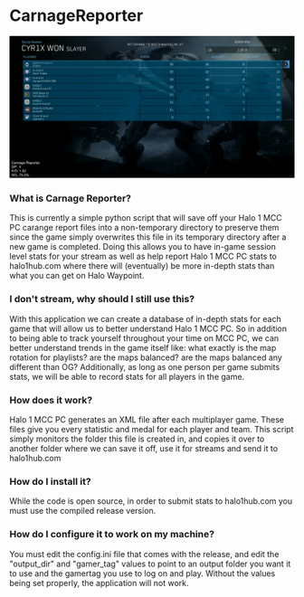 # CarnageReporter

![Image of Carnage Reporter stream overlay](https://raw.githubusercontent.com/CYRiXplaysHalo/CarnageReporter/master/image.png)

### What is Carnage Reporter?

This is currently a simple python script that will save off your Halo 1 MCC PC carange report files into a non-temporary directory to preserve them since the game simply overwrites this file in its temporary directory after a new game is completed. Doing this allows you to have in-game session level stats for your stream as well as help report Halo 1 MCC PC stats to halo1hub.com where there will (eventually) be more in-depth stats than what you can get on Halo Waypoint.

### I don't stream, why should I still use this?

With this application we can create a database of in-depth stats for each game that will allow us to better understand Halo 1 MCC PC. So in addition to being able to track yourself throughout your time on MCC PC, we can better understand trends in the game itself like: what exactly is the map rotation for playlists? are the maps balanced? are the maps balanced any different than OG? Additionally, as long as one person per game submits stats, we will be able to record stats for all players in the game.

### How does it work?

Halo 1 MCC PC generates an XML file after each multiplayer game. These files give you every statistic and medal for each player and team. This script simply monitors the folder this file is created in, and copies it over to another folder where we can save it off, use it for streams and send it to halo1hub.com

### How do I install it?

While the code is open source, in order to submit stats to halo1hub.com you must use the compiled release version. 

### How do I configure it to work on my machine?

You must edit the config.ini file that comes with the release, and edit the "output_dir" and "gamer_tag" values to point to an output folder you want it to use and the gamertag you use to log on and play. Without the values being set properly, the application will not work.

